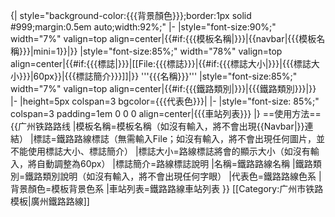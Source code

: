{| style="background-color:{{{背景顏色}}};border:1px solid #999;margin:0.5em auto;width:92%;"
|-
|style="font-size:90%;" width="7%" valign=top align=center|{{#if:{{{模板名稱|}}}|{{navbar|{{{模板名稱}}}|mini=1}}|}}
|style="font-size:85%;" width="78%" valign=top align=center|{{#if:{{{標誌|}}}|[[File:{{{標誌}}}|{{#if:{{{標誌大小|}}}|{{{標誌大小}}}|60px}}|{{{標誌簡介}}}]]|}} '''{{{名稱}}}'''
|style="font-size:85%;" width="7%" valign=top align=center|{{#if:{{{鐵路類別|}}}|{{{鐵路類別}}}|}}
|-
|height=5px colspan=3 bgcolor={{{代表色}}}|
|-
|style="font-size: 85%;" colspan=3 padding=1em 0 0 0 align=center|{{{車站列表}}}
|}<noinclude>
==使用方法==
 <nowiki>{{广州铁路路线
|模板名稱=模板名稱（如沒有輸入，將不會出現{{Navbar|}}連結）
|標誌=鐵路路線標誌（無需輸入File；如沒有輸入，將不會出現任何圖片，並不能使用標誌大小、標誌簡介）
|標誌大小=路線標誌將會的顯示大小（如沒有輸入，將自動調整為60px）
|標誌簡介=路線標誌說明
|名稱=鐵路路線名稱
|鐵路類別=鐵路類別說明（如沒有輸入，將不會出現任何字眼）
|代表色=鐵路路線色系
|背景顏色=模板背景色系
|車站列表=鐵路路線車站列表
}}</nowiki>
[[Category:广州市铁路模板|廣州鐵路路線]]
</noinclude>